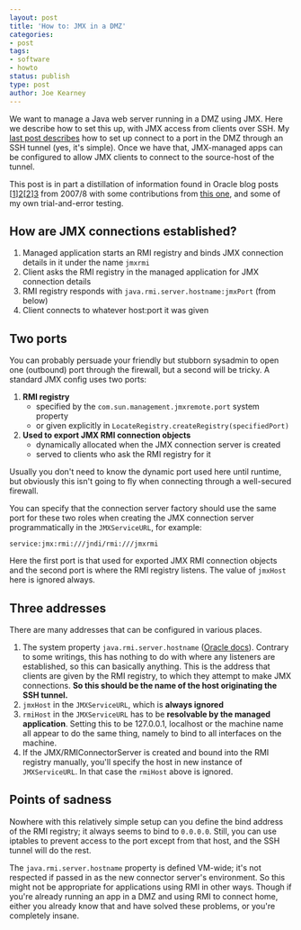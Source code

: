 ```yaml
---
layout: post
title: 'How to: JMX in a DMZ'
categories:
- post
tags:
- software
- howto
status: publish
type: post
author: Joe Kearney
---
```

We want to manage a Java web server running in a DMZ using JMX. Here we describe how to set this up, with JMX access from clients over SSH. My [last post describes][1] how to set up connect to a port in the DMZ through an SSH tunnel (yes, it's simple). Once we have that, JMX-managed apps can be configured to allow JMX clients to connect to the source-host of the tunnel.

This post is in part a distillation of information found in Oracle blog posts [[1]][2][[2]][3] from 2007/8 with some contributions from [this one][4], and some of my own trial-and-error testing.

## How are JMX connections established?

1. Managed application starts an RMI registry and binds JMX connection details in it under the name `jmxrmi`
2. Client asks the RMI registry in the managed application for JMX connection details
3. RMI registry responds with `java.rmi.server.hostname:jmxPort` (from below)
4. Client connects to whatever host:port it was given

## Two ports

You can probably persuade your friendly but stubborn sysadmin to open one (outbound) port through the firewall, but a second will be tricky. A standard JMX config uses two ports:

1. **RMI registry**
    * specified by the `com.sun.management.jmxremote.port` system property
    * or given explicitly in `LocateRegistry.createRegistry(specifiedPort)`
2. **Used to export JMX RMI connection objects**
    * dynamically allocated when the JMX connection server is created
    * served to clients who ask the RMI registry for it

Usually you don't need to know the dynamic port used here until runtime, but obviously this isn't going to fly when connecting through a well-secured firewall.

You can specify that the connection server factory should use the same port for these two roles when creating the JMX connection server programmatically in the `JMXServiceURL`, for example:

    service:jmx:rmi:///jndi/rmi:///jmxrmi

Here the first port is that used for exported JMX RMI connection objects and the second port is where the RMI registry listens. The value of `jmxHost` here is ignored always.

## Three addresses

There are many addresses that can be configured in various places.

1. The system property `java.rmi.server.hostname` ([Oracle docs][5]). Contrary to some writings, this has nothing to do with where any listeners are established, so this can basically anything. This is the address that clients are given by the RMI registry, to which they attempt to make JMX connections. **So this should be the name of the host originating the SSH tunnel.**
2. `jmxHost` in the `JMXServiceURL`, which is **always ignored**
3. `rmiHost` in the `JMXServiceURL` has to be **resolvable by the managed application**. Setting this to be 127.0.0.1, localhost or the machine name all appear to do the same thing, namely to bind to all interfaces on the machine.
4. If the JMX/RMIConnectorServer is created and bound into the RMI registry manually, you'll specify the host in new instance of `JMXServiceURL`. In that case the `rmiHost` above is ignored.

## Points of sadness

Nowhere with this relatively simple setup can you define the bind address of the RMI registry; it always seems to bind to `0.0.0.0`. Still, you can use iptables to prevent access to the port except from that host, and the SSH tunnel will do the rest.

The `java.rmi.server.hostname` property is defined VM-wide; it's not respected if passed in as the new connector server's environment. So this might not be appropriate for applications using RMI in other ways. Though if you're already running an app in a DMZ and using RMI to connect home, either you already know that and have solved these problems, or you're completely insane.

[1]: /posts/jmx-ssh-tunnelling-into-a-dmz/ "SSH tunnel into a DMZ"
[2]: https://blogs.oracle.com/jmxetc/entry/jmx_connecting_through_firewalls_using "Oracle: JMX - connection through firewalls"
[3]: https://blogs.oracle.com/jmxetc/entry/java_5_premain_rmi_connectors "Oracle - RMI Connectors, Single Port, SSL, and Firewall"
[4]: http://blog.markfeeney.com/2010/10/jmx-through-ssh-tunnel.html "Mark Feeney - JMX through a ssh tunnel"
[5]: http://docs.oracle.com/javase/7/docs/technotes/guides/rmi/javarmiproperties.html "Oracle - java.rmi properties documentation"
